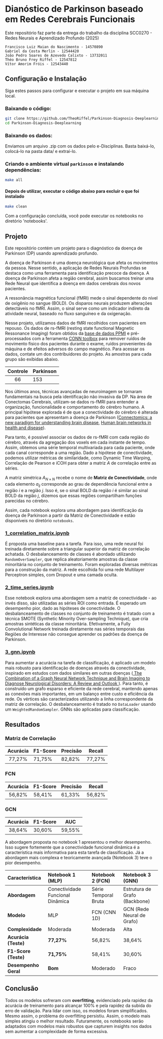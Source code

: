 # Dianóstico de Parkinson baseado em Redes Cerebrais Funcionais

Este repositório faz parte da entrega do trabalho da disciplina SCC0270 - Redes Neurais e Aprendizado Profundo (2025)

    Francisco Luiz Maian do Nascimento - 14570890
    Gabriel da Costa Merlin - 12544420
    João Pedro Soares de Azevedo Calixto - 13732011
    Théo Bruno Frey Riffel - 12547812
    Vítor Amorim Fróis - 12543440

## Configuração e Instalação

Siga estes passos para configurar e executar o projeto em sua máquina local.

### Baixando o código:
``` bash
git clone https://github.com/TheoRiffel/Parkinson-Diagnosis-Deeplearning.git
cd Parkinson-Diagnosis-Deeplearning
```
### Baixando os dados:
Enviamos um arquivo .zip com os dados pelo e-Disciplinas. Basta baixá-lo, colocá-lo na pasta data/ e extraí-lo.

### Criando o ambiente virtual `parkinson` e instalando dependências:
``` bash
make all
```

#### Depois de utilizar, executar o código abaixo para excluir o que foi instalado
``` bash
make clean
```

Com a configuração concluída, você pode executar os notebooks no diretório 'notebooks'.

## Projeto

Este repositório contém um projeto para o diagnóstico da doença de Parkinson (DP) usando aprendizado profundo.

A doença de Parkinson é uma doença neurológica que afeta os movimentos da pessoa. Nesse sentido, a aplicação de Redes Neurais Profundas se destaca como uma ferramenta para identificação precoce da doença. A doença de Parkinson afeta a região cerebral, assim buscamos treinar uma Rede Neural que identifica a doença em dados cerebrais dos novos pacientes.

A ressonância magnética funcional (fMRI) mede o sinal dependente do nível de oxigênio no sangue (BOLD). Os disparos neurais produzem alterações detectáveis no fMRI. Assim, o sinal serve como um indicador indireto da atividade neural, baseado no fluxo sanguíneo e da oxigenação.

Nesse projeto, utilizamos dados de fMRI recolhidos com pacientes em repouso. Os dados de rs-fMRI (resting state functional Magnetic Ressonance Imaging) foram obtidos da [base de dados PPMI](https://www.ppmi-info.org/PPMI) e pré-processados com a ferramenta [CONN toolbox](https://web.conn-toolbox.org/) para remover ruídos de movimento físico dos pacientes durante o exame, ruídos provenientes da máquina e de efeitos adversos do campo magnético. Para acessar os dados, contate um dos contribuidores do projeto. As amostras para cada grupo são exibidas abaixo.

| Controle 	| Parkinson 	|
|:--------:	|-----------	|
| 66       	| 153       	|

Nos últimos anos, técnicas avançadas de neuroimagem se tornaram fundamentais na busca pela identificação não invasiva da DP. Na área de Conectomas Cerebrais, utilizam-se dados rs-fMRI para entender a organização, funcionalidade e comportamento do cérebro humano. A principal hipótese explorada é de que a conectividade do cérebro é alterada para pacientes que apresentam a doença de Parkinson ([Connectomics: a new paradigm for understanding brain disease](https://pubmed.ncbi.nlm.nih.gov/24726580/), [Human brain networks in health and disease](https://pubmed.ncbi.nlm.nih.gov/19494774/)).

Para tanto, é possível associar os dados de rs-fMRI com cada região do cérebro, através da agregação dos voxels em cada instante de tempo. Assim, obtemos uma série temporal multivariada para cada paciente, onde cada canal corresponde a uma região. Dado a hipótese de conectividade, podemos utilizar métricas de similaridade, como Dynamic Time Warping, Correlação de Pearson e iCOH para obter a matriz $A$ de correlação entre as séries. 

A matriz simétrica $A_{N \times N}$ recebe o nome de **Matriz de Conectividade**, onde cada elemento $a_{ij}$ corresponde ao grau de dependência funcional entre a região $i$ e a região $j$. Isso é, se o sinal BOLD da região $i$ é similar ao sinal BOLD da região $j$, dizemos que essas regiões compartilham funções parecidas no cérebro. 

Assim, cada notebook explora uma abordagem para identificação da doença de Parkinson a partir da Matriz de Conectividade e estão disponíveis no diretório `notebooks`.

### [1_correlation_matrix.ipynb](notebooks/1_correlation_matrix.ipynb)
É proposta uma baseline para a tarefa. Para isso, uma rede neural foi treinada diretamente sobre a triangular superior da matriz de correlação achatada. O desbalanceamento de classes é abordado utilizando `RandomOverSampler`, que replica aleatoriamente amostras da classe minoritária no conjunto de treinamento. Foram exploradas diversas métricas para a construção da matriz. A rede escolhida foi uma rede Multilayer Perceptron simples, com Dropout e uma camada oculta.

### [2_time_series.ipynb](notebooks/2_time_series.ipynb)
Esse notebook explora uma abordagem sem a matriz de conectividade - ao invés disso, são utilizadas as séries ROI como entrada. É esperado um desempenho pior, dado as hipóteses de conectividade. O desbalanceamento de classes no conjunto de treinamento é tratado com a técnica SMOTE (Synthetic Minority Over-sampling Technique), que cria amostras sintéticas da classe minoritária.
Efetivamente, a Fully Convolutional Network treinada diretamente nas séries temporais das Regiões de Interesse não consegue aprender os padrões da doença de Parkinson.

### [3_gnn.ipynb](notebooks/3_gnn.ipynb)
Para aumentar a acurácia na tarefa de classificação, é aplicado um modelo mais robusto para identificação de doenças através da conectividade, inspirado em estudos com dados similares em outras doenças ([ The Combination of a Graph Neural Network Technique and Brain Imaging to Diagnose Neurological Disorders: A Review and Outlook ](https://pubmed.ncbi.nlm.nih.gov/37891830/)). Para tanto, é construído um grafo esparso e eficiente da rede cerebral, mantendo apenas as conexões mais importantes, em um balanço entre custo e eficiência da rede. Os vértices são caracterizados utilizando a linha correspondente da matriz de correlação. O desbalanceamento é tratado no `DataLoader` usando um `WeightedRandomSampler`. GNNs são aplicadas para classificação. 

## Resultados
### Matriz de Correlação
| Acurácia | F1-Score | Precisão | Recall |
|:--------:|----------|----------|--------|
| 77,27%   | 71,75%   | 82,82%   | 77,27% |

### FCN
| Acurácia | F1-Score | Precisão | Recall |
|:--------:|----------|----------|--------|
| 56,82%   | 58,41%   | 61,33%   | 56,82% |

### GCN
| Acurácia | F1-Score | AUC    |
|:--------:|----------|--------|
| 38,64%   | 30,60%   | 59,55% |

A abordagem proposta no notebook 1 apresentou o melhor desempenho. Isso sugere fortemente que a conectividade funcional dinâmica é a característica mais informativa para esta tarefa de classificação. Já a abordagem mais complexa e teoricamente avançada (Notebook 3) teve o pior desempenho.

| Característica | Notebook 1 (MLP) | Notebook 2 (FCN) | Notebook 3 (GNN) |
| :--- | :--- | :--- | :--- |
| **Abordagem** | Conectividade Funcional Dinâmica | Série Temporal Bruta | Estrutura de Grafo (Backbone) |
| **Modelo** | MLP | FCN (CNN 1D) | GCN (Rede Neural de Grafo) |
| **Complexidade** | Moderada | Moderada | Alta |
| **Acurácia (Teste)** | **77,27%** | 56,82% | 38,64% |
| **F1-Score (Teste)** | **71,75%** | 58,41% | 30,60% |
| **Desempenho Geral** | **Bom** | Moderado | Fraco |

## Conclusão
Todos os modelos sofreram com **overfitting**, evidenciado pela rapidez da acurácia de treinamento para alcançar 100% e pela rapidez da subida do erro de validação. Para lidar com isso, os modelos foram simplificados. Mesmo assim, o problema do overfitting persistiu. Assim, o modelo mais simples atingiu o melhor resultado. Futuramente, os notebooks serão adaptados com modelos mais robustos que capturem insights nos dados sem aumentar a complexidade de forma excessiva.
